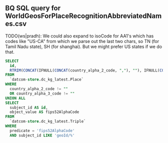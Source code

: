 ## BQ SQL query for WorldGeosForPlaceRecognitionAbbreviatedNames.csv

TODO(ws|pradh): We could also expand to isoCode for AA1's which has codes like "US-CA" from which we parse out the last two chars, so TN (for Tamil Nadu state), SH (for shanghai). But we might prefer US states if we do that.

```sql
SELECT
  id,
  RTRIM(CONCAT(IFNULL(CONCAT(country_alpha_2_code, ","), ""), IFNULL(CONCAT(country_alpha_3_code, ","), "")), ",") AS abbreviatedNames
FROM
  `datcom-store.dc_kg_latest.Place`
WHERE
  country_alpha_2_code != ""
  OR country_alpha_3_code != ""
UNION ALL
SELECT
  subject_id AS id,
  object_value AS fips52AlphaCode
FROM
  `datcom-store.dc_kg_latest.Triple`
WHERE
  predicate = 'fips52AlphaCode'
  AND subject_id LIKE 'geoId/%'
```
